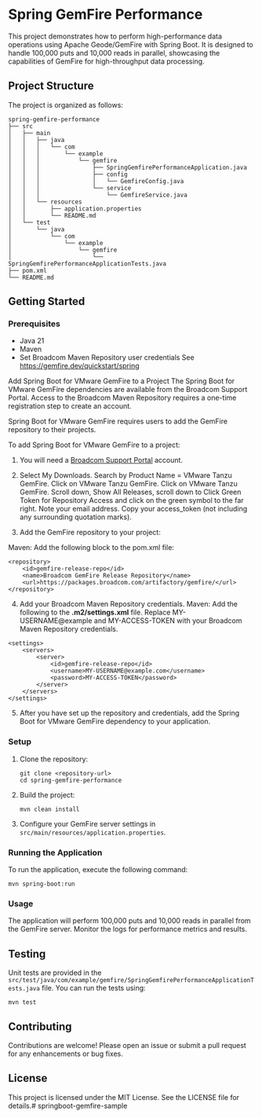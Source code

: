 # Spring GemFire Performance

This project demonstrates how to perform high-performance data operations using Apache Geode/GemFire with Spring Boot. It is designed to handle 100,000 puts and 10,000 reads in parallel, showcasing the capabilities of GemFire for high-throughput data processing.

## Project Structure

The project is organized as follows:

```
spring-gemfire-performance
├── src
│   ├── main
│   │   ├── java
│   │   │   └── com
│   │   │       └── example
│   │   │           └── gemfire
│   │   │               ├── SpringGemfirePerformanceApplication.java
│   │   │               ├── config
│   │   │               │   └── GemfireConfig.java
│   │   │               └── service
│   │   │                   └── GemfireService.java
│   │   └── resources
│   │       ├── application.properties
│   │       └── README.md
│   └── test
│       └── java
│           └── com
│               └── example
│                   └── gemfire
│                       └── SpringGemfirePerformanceApplicationTests.java
├── pom.xml
└── README.md
```

## Getting Started

### Prerequisites

- Java 21 
- Maven
- Set Broadcom Maven Repository user credentials See https://gemfire.dev/quickstart/spring


Add Spring Boot for VMware GemFire to a Project
The Spring Boot for VMware GemFire dependencies are available from the Broadcom Support Portal. Access to the Broadcom Maven Repository requires a one-time registration step to create an account.

Spring Boot for VMware GemFire requires users to add the GemFire repository to their projects.

To add Spring Boot for VMware GemFire to a project:

1. You will need a [Broadcom Support Portal](https://support.broadcom.com/) account.

2. Select My Downloads. Search by Product Name = VMware Tanzu GemFire. Click on VMware Tanzu GemFire. Click on VMware Tanzu GemFire. Scroll down, Show All Releases, scroll down to Click Green Token for Repository Access and click on the green symbol to the far right. Note your email address. Copy your access_token (not including any surrounding quotation marks).

3. Add the GemFire repository to your project:
 
Maven: Add the following block to the pom.xml file:
```
<repository>
    <id>gemfire-release-repo</id>
    <name>Broadcom GemFire Release Repository</name>
    <url>https://packages.broadcom.com/artifactory/gemfire/</url>
</repository>
```
4. Add your Broadcom Maven Repository credentials.
Maven: Add the following to the **.m2/settings.xml** file. Replace MY-USERNAME@example and MY-ACCESS-TOKEN with your Broadcom Maven Repository credentials.
```
<settings>
    <servers>
        <server>
            <id>gemfire-release-repo</id>
            <username>MY-USERNAME@example.com</username>
            <password>MY-ACCESS-TOKEN</password>
        </server>
    </servers>
</settings>
```
5. After you have set up the repository and credentials, add the Spring Boot for VMware GemFire dependency to your application.


### Setup

1. Clone the repository:
   ```
   git clone <repository-url>
   cd spring-gemfire-performance
   ```

2. Build the project:
   ```
   mvn clean install
   ```

3. Configure your GemFire server settings in `src/main/resources/application.properties`.

### Running the Application

To run the application, execute the following command:
```
mvn spring-boot:run
```

### Usage

The application will perform 100,000 puts and 10,000 reads in parallel from the GemFire server. Monitor the logs for performance metrics and results.

## Testing

Unit tests are provided in the `src/test/java/com/example/gemfire/SpringGemfirePerformanceApplicationTests.java` file. You can run the tests using:
```
mvn test
```

## Contributing

Contributions are welcome! Please open an issue or submit a pull request for any enhancements or bug fixes.

## License

This project is licensed under the MIT License. See the LICENSE file for details.# springboot-gemfire-sample
